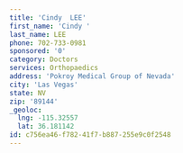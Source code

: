 ```yaml
---
title: 'Cindy  LEE'
first_name: 'Cindy '
last_name: LEE
phone: 702-733-0981
sponsored: '0'
category: Doctors
services: Orthopaedics
address: 'Pokroy Medical Group of Nevada'
city: 'Las Vegas'
state: NV
zip: '89144'
_geoloc:
  lng: -115.32557
  lat: 36.181142
id: c756ea46-f782-41f7-b887-255e9c0f2548
---
```

